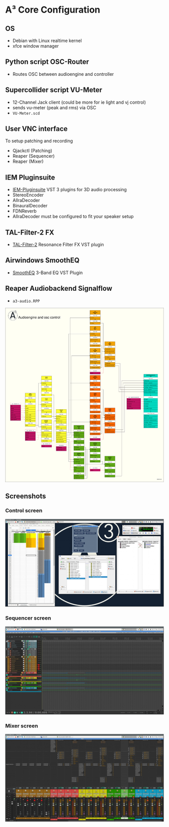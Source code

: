 # A³ Core Configuration
## OS
- Debian with Linux realtime kernel
- xfce window manager
## Python script OSC-Router
 - Routes OSC between audioengine and controller
## Supercollider script VU-Meter
- 12-Channel Jack client (could be more for ie light and vj control)
- sends vu-meter (peak and rms) via OSC
- ```VU-Meter.scd```
## User VNC interface 
To setup patching and recording
- Qjackctl (Patching)
- Reaper (Sequencer)
- Reaper (Mixer)
## IEM Pluginsuite
- [IEM-Pluginsuite](https://plugins.iem.at/) VST 3 plugins for 3D audio processing
- StereoEncoder
- AllraDecoder
- BinauralDecoder
- FDNReverb
- AllraDecoder must be configured to fit your speaker setup
## TAL-Filter-2 FX
- [TAL-Filter-2](https://tal-software.com/products/tal-filter) Resonance Filter FX VST plugin
## Airwindows SmoothEQ
- [SmoothEQ](https://www.airwindows.com/smootheq) 3-Band EQ VST Plugin
## Reaper Audiobackend Signalflow
- ```a3-audio.RPP```

![](pics_configuration/audio_signalflow.drawio.png)


## Screenshots
### Control screen
![](pics_configuration/a3_core_screen_interface.png)
### Sequencer  screen
![](pics_configuration/a3_core_screen_sequencer.png)
### Mixer screen
![](pics_configuration/a3_core_screen_mixer.png)